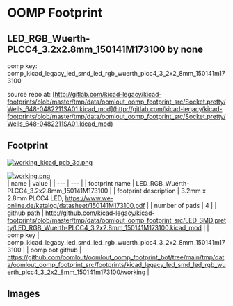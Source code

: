 # OOMP Footprint  
## LED_RGB_Wuerth-PLCC4_3.2x2.8mm_150141M173100  by none  
  
oomp key: oomp_kicad_legacy_led_smd_led_rgb_wuerth_plcc4_3_2x2_8mm_150141m173100  
  
source repo at: [http://gitlab.com/kicad-legacy/kicad-footprints/blob/master/tmp/data/oomlout_oomp_footprint_src/Socket.pretty/Wells_648-0482211SA01.kicad_mod](http://gitlab.com/kicad-legacy/kicad-footprints/blob/master/tmp/data/oomlout_oomp_footprint_src/Socket.pretty/Wells_648-0482211SA01.kicad_mod)  
## Footprint  
  
[![working_kicad_pcb_3d.png](working_kicad_pcb_3d_600.png)](working_kicad_pcb_3d.png)  
  
[![working.png](working_600.png)](working.png)  
| name | value | 
| --- | --- | 
| footprint name | LED_RGB_Wuerth-PLCC4_3.2x2.8mm_150141M173100 | 
| footprint description | 3.2mm x 2.8mm PLCC4 LED, https://www.we-online.de/katalog/datasheet/150141M173100.pdf | 
| number of pads | 4 | 
| github path | http://github.com/kicad-legacy/kicad-footprints/blob/master/tmp/data/oomlout_oomp_footprint_src/LED_SMD.pretty/LED_RGB_Wuerth-PLCC4_3.2x2.8mm_150141M173100.kicad_mod | 
| oomp key | oomp_kicad_legacy_led_smd_led_rgb_wuerth_plcc4_3_2x2_8mm_150141m173100 | 
| oomp bot github | https://github.com/oomlout/oomlout_oomp_footprint_bot/tree/main/tmp/data/oomlout_oomp_footprint_src/footprints/kicad_legacy_led_smd_led_rgb_wuerth_plcc4_3_2x2_8mm_150141m173100/working | 
## Images  

